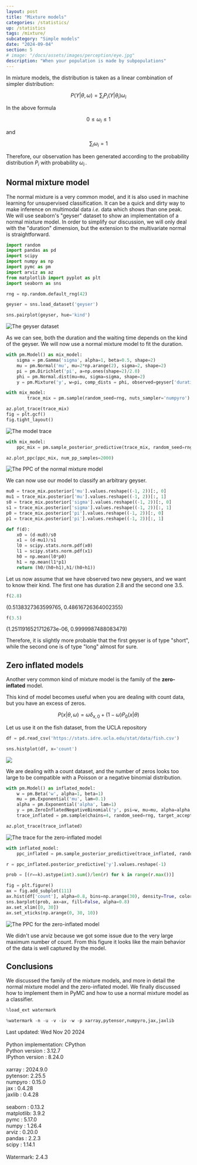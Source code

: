 ```yaml
---
layout: post
title: "Mixture models"
categories: /statistics/
up: /statistics
tags: /mixture/
subcategory: "Simple models"
date: "2024-09-04"
section: 5
# image: "/docs/assets/images/perception/eye.jpg"
description: "When your population is made by subpopulations"
---
```


In mixture models, the distribution is taken as a linear combination
of simpler distribution:

$$
P(Y | \theta, \omega) = \sum_{i} P_i(Y | \theta_i) \omega_i
$$

In the above formula

$$
0 \leq \omega_i \leq 1
$$

and

$$
\sum_i \omega_i = 1
$$

Therefore, our observation has been generated according to the probability
distribution $P_i$ with probability $\omega_i\,.$

## Normal mixture model

The normal mixture is a very common model, and it is also used in machine
learning for unsupervised classification.
It can be a quick and dirty way to make inference on multimodal data *i.e.* data which shows than one peak.
We will use seaborn's "geyser" dataset to show an implementation of
a normal mixture model.
In order to simplify our discussion, we will only deal with the "duration" dimension,
but the extension to the multivariate normal is straightforward.

```python
import random
import pandas as pd
import scipy
import numpy as np
import pymc as pm
import arviz as az
from matplotlib import pyplot as plt
import seaborn as sns

rng = np.random.default_rng(42)

geyser = sns.load_dataset('geyser')

sns.pairplot(geyser, hue='kind')
```

![The geyser dataset](/docs/assets/images/statistics/mixture/geiser.webp)

As we can see, both the duration and the waiting time depends on
the kind of the geyser.
We will now use a normal mixture model to fit the duration.

```python
with pm.Model() as mix_model:
    sigma = pm.Gamma('sigma', alpha=1, beta=0.5, shape=2)
    mu = pm.Normal('mu', mu=2*np.arange(2), sigma=2, shape=2)
    pi = pm.Dirichlet('pi', a=np.ones(shape=2)/2.0)
    phi = pm.Normal.dist(mu=mu, sigma=sigma, shape=2)
    y = pm.Mixture('y', w=pi, comp_dists = phi, observed=geyser['duration'])

with mix_model:
        trace_mix = pm.sample(random_seed=rng, nuts_sampler='numpyro')

az.plot_trace(trace_mix)
fig = plt.gcf()
fig.tight_layout()
```

![The model trace](/docs/assets/images/statistics/mixture/trace_mix.webp)

```python
with mix_model:
    ppc_mix = pm.sample_posterior_predictive(trace_mix, random_seed=rng)

az.plot_ppc(ppc_mix, num_pp_samples=2000)
```

![The PPC of the normal mixture model](/docs/assets/images/statistics/mixture/ppc_mix.webp)

We can now use our model to classify an arbitrary geyser.

```python
mu0 = trace_mix.posterior['mu'].values.reshape((-1, 2))[:, 0]
mu1 = trace_mix.posterior['mu'].values.reshape((-1, 2))[:, 1]
s0 = trace_mix.posterior['sigma'].values.reshape((-1, 2))[:, 0]
s1 = trace_mix.posterior['sigma'].values.reshape((-1, 2))[:, 1]
p0 = trace_mix.posterior['pi'].values.reshape((-1, 2))[:, 0]
p1 = trace_mix.posterior['pi'].values.reshape((-1, 2))[:, 1]

def f(d):
    x0 = (d-mu0)/s0
    x1 = (d-mu1)/s1
    l0 = scipy.stats.norm.pdf(x0)
    l1 = scipy.stats.norm.pdf(x1)
    h0 = np.mean(l0*p0)
    h1 = np.mean(l1*p1)
    return (h0/(h0+h1),h1/(h0+h1))
```

Let us now assume that we have observed two new geysers,
and we want to know their kind. The first one has duration 2.8 and the second
one 3.5.

```python
f(2.8)
```
<div class='code'>
(0.5138327363599765, 0.48616726364002355)
</div>

```python
f(3.5)
```
<div class='code'>
(1.2511916521712673e-06, 0.9999987488083479)
</div>

Therefore, it is slightly more probable that the first geyser is of
type "short",
while the second one is of type "long" almost for sure.

## Zero inflated models

Another very common kind of mixture model is the family
of the **zero-inflated** model.

This kind of model becomes useful when you are dealing with count
data, but you have an excess of zeros.

$$
P(x | \theta, \omega) = \omega \delta_{x,0} + (1-\omega)P_0(x | \theta)
$$

Let us use it on the fish dataset, from the UCLA repository

```python
df = pd.read_csv('https://stats.idre.ucla.edu/stat/data/fish.csv')

sns.histplot(df, x='count')
```

![](/docs/assets/images/statistics/mixture/fish.webp)

We are dealing with a count dataset, and the number of zeros looks
too large to be compatible with a Poisson or a negative binomial distribution.

```python
with pm.Model() as inflated_model:
    w = pm.Beta('w', alpha=1, beta=1)
    mu = pm.Exponential('mu', lam=0.1)
    alpha = pm.Exponential('alpha', lam=1)
    y = pm.ZeroInflatedNegativeBinomial('y', psi=w, mu=mu, alpha=alpha, observed=df['count'])
    trace_inflated = pm.sample(chains=4, random_seed=rng, target_accept=0.9, nuts_sampler='numpyro')

az.plot_trace(trace_inflated)
```

![The trace for the zero-inflated model](/docs/assets/images/statistics/mixture/trace_fish.webp)

```python
with inflated_model:
    ppc_inflated = pm.sample_posterior_predictive(trace_inflated, random_seed=rng)

r = ppc_inflated.posterior_predictive['y'].values.reshape(-1)

prob = [(r==k).astype(int).sum()/len(r) for k in range(r.max())]

fig = plt.figure()
ax = fig.add_subplot(111)
ax.hist(df['count'], alpha=0.8, bins=np.arange(30), density=True, color='gray')
sns.barplot(prob, ax=ax, fill=False, alpha=0.8)
ax.set_xlim([0, 30])
ax.set_xticks(np.arange(0, 30, 10))
```

![The PPC for the zero-inflated model](/docs/assets/images/statistics/mixture/ppc_fish.webp)

We didn't use arviz because we got some issue due to the very large maximum
number of count.
From this figure it looks like the main behavior of the data is well
captured by the model.

## Conclusions

We discussed the family of the mixture models, and more in detail
the normal mixture model and the zero-inflated model.
We finally discussed how to implement them in PyMC and how to use
a normal mixture model as a classifier.

```python
%load_ext watermark
```

```python
%watermark -n -u -v -iv -w -p xarray,pytensor,numpyro,jax,jaxlib
```

<div class="code">
Last updated: Wed Nov 20 2024
<br>

<br>
Python implementation: CPython
<br>
Python version       : 3.12.7
<br>
IPython version      : 8.24.0
<br>

<br>
xarray  : 2024.9.0
<br>
pytensor: 2.25.5
<br>
numpyro : 0.15.0
<br>
jax     : 0.4.28
<br>
jaxlib  : 0.4.28
<br>

<br>
seaborn   : 0.13.2
<br>
matplotlib: 3.9.2
<br>
pymc      : 5.17.0
<br>
numpy     : 1.26.4
<br>
arviz     : 0.20.0
<br>
pandas    : 2.2.3
<br>
scipy     : 1.14.1
<br>

<br>
Watermark: 2.4.3
<br>
</div>
